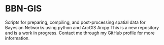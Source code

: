 BBN-GIS
=======

Scripts for preparing, compiling, and post-processing spatial data for Bayesian Networks using python and ArcGIS Arcpy
This is a new repository and is a work in progress. Contact me through my GitHub profile for more information.

